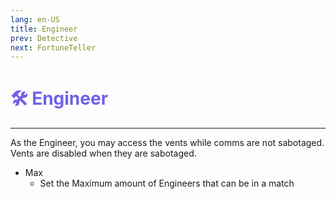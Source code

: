 ```yaml
---
lang: en-US
title: Engineer
prev: Detective
next: FortuneTeller
---
```


# <font color="#7160e8">🛠️ <b>Engineer</b></font> <Badge text="Support" type="tip" vertical="middle"/>
---

As the Engineer, you may access the vents while comms are not sabotaged.<br>
Vents are disabled when they are sabotaged.
* Max
  * Set the Maximum amount of Engineers that can be in a match